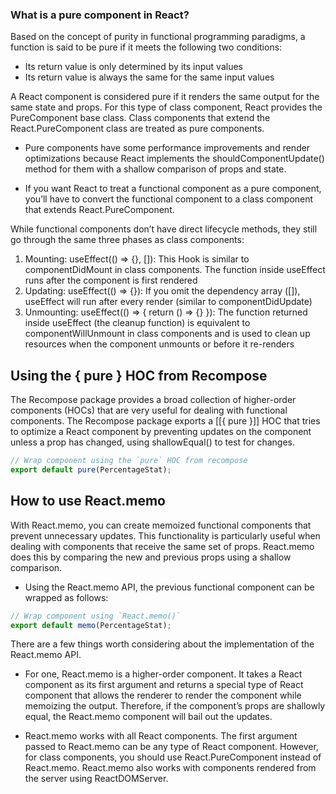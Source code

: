 ### What is a pure component in React?

Based on the concept of purity in functional programming paradigms, a function is said to be pure if it meets the following two conditions:
* Its return value is only determined by its input values
* Its return value is always the same for the same input values

A React component is considered pure if it renders the same output for the same state and props.
For this type of class component, React provides the PureComponent base class. Class components that extend the React.PureComponent class are treated as pure components.

* Pure components have some performance improvements and render optimizations because React implements the shouldComponentUpdate() method for them with a shallow comparison of props and state.

* If you want React to treat a functional component as a pure component, you’ll have to convert the functional component to a class component that extends React.PureComponent.

While functional components don’t have direct lifecycle methods, they still go through the same three phases as class components:

1. Mounting: useEffect(() => {}, []): This Hook is similar to componentDidMount in class components. The function inside useEffect runs after the component is first rendered
2. Updating: useEffect(() => {}): If you omit the dependency array ([]), useEffect will run after every render (similar to componentDidUpdate)
3. Unmounting: useEffect(() => { return () => {} }): The function returned inside useEffect (the cleanup function) is equivalent to componentWillUnmount in class components and is used to clean up resources when the component unmounts or before it re-renders

## Using the { pure } HOC from Recompose
The Recompose package provides a broad collection of higher-order components (HOCs) that are very useful for dealing with functional components. The Recompose package exports a [[{ pure }]] HOC that tries to optimize a React component by preventing updates on the component unless a prop has changed, using shallowEqual() to test for changes.

```javascript
// Wrap component using the `pure` HOC from recompose
export default pure(PercentageStat);
```

## How to use React.memo

With React.memo, you can create memoized functional components that prevent unnecessary updates. This functionality is particularly useful when dealing with components that receive the same set of props. React.memo does this by comparing the new and previous props using a shallow comparison.

* Using the React.memo API, the previous functional component can be wrapped as follows:

```javascript
// Wrap component using `React.memo()`
export default memo(PercentageStat);
```

There are a few things worth considering about the implementation of the React.memo API.

* For one, React.memo is a higher-order component. It takes a React component as its first argument and returns a special type of React component that allows the renderer to render the component while memoizing the output. Therefore, if the component’s props are shallowly equal, the React.memo component will bail out the updates.

* React.memo works with all React components. The first argument passed to React.memo can be any type of React component. However, for class components, you should use React.PureComponent instead of React.memo. React.memo also works with components rendered from the server using ReactDOMServer.